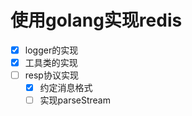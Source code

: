 # 使用golang实现redis
- [x] logger的实现
- [x] 工具类的实现
- [ ] resp协议实现
    - [x] 约定消息格式
    - [ ] 实现parseStream